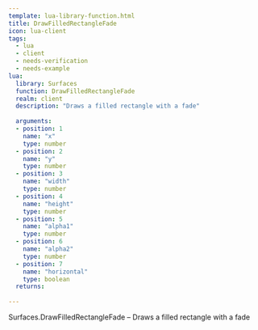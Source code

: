 ```yaml
---
template: lua-library-function.html
title: DrawFilledRectangleFade
icon: lua-client
tags:
  - lua
  - client
  - needs-verification
  - needs-example
lua:
  library: Surfaces
  function: DrawFilledRectangleFade
  realm: client
  description: "Draws a filled rectangle with a fade"
  
  arguments:
  - position: 1
    name: "x"
    type: number
  - position: 2
    name: "y"
    type: number
  - position: 3
    name: "width"
    type: number
  - position: 4
    name: "height"
    type: number
  - position: 5
    name: "alpha1"
    type: number
  - position: 6
    name: "alpha2"
    type: number
  - position: 7
    name: "horizontal"
    type: boolean
  returns:
    
---
```


<div class="lua__search__keywords">
Surfaces.DrawFilledRectangleFade &#x2013; Draws a filled rectangle with a fade
</div>
